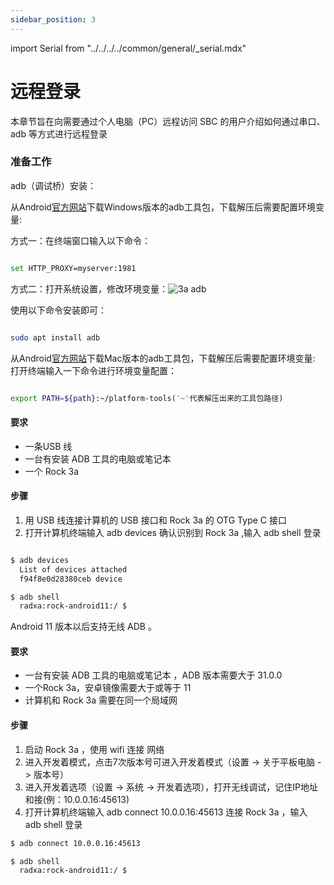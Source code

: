 ```yaml
---
sidebar_position: 3
---
```


import Serial from "../../../../common/general/\_serial.mdx"

# 远程登录

本章节旨在向需要通过个人电脑（PC）远程访问 SBC 的用户介绍如何通过串口、adb 等方式进行远程登录

<Tabs queryString="target">

<TabItem value="serial" label="串口登录">

<Serial platform="rk" model="3a"/>

</TabItem>

<TabItem value="adb" label="adb登录">

### 准备工作

adb（调试桥）安装：

<Tabs queryString="target">

<TabItem value="adb_windows" label="Windows">

从Android[官方网站](https://source.android.com/docs/setup/build/adb)下载Windows版本的adb工具包，下载解压后需要配置环境变量:

方式一：在终端窗口输入以下命令：

```bash

set HTTP_PROXY=myserver:1981

```

方式二：打开系统设置，修改环境变量：![3a adb](/img/nx5/adb_config.webp)

</TabItem>

<TabItem value="adb_linux" label="Linux">

使用以下命令安装即可：

```bash

sudo apt install adb

```

</TabItem>

<TabItem value="adb_mac" label="Mac">

从Android[官方网站](https://source.android.com/docs/setup/build/adb)下载Mac版本的adb工具包，下载解压后需要配置环境变量:
打开终端输入一下命令进行环境变量配置：

```bash

export PATH=${path}:~/platform-tools('~'代表解压出来的工具包路径)

```

</TabItem>

</Tabs>

<Tabs queryString="target">

<TabItem value="wired_adb" label="有线登录">

#### 要求

- 一条USB 线
- 一台有安装 ADB 工具的电脑或笔记本
- 一个 Rock 3a

#### 步骤

1. 用 USB 线连接计算机的 USB 接口和 Rock 3a 的 OTG Type C 接口
2. 打开计算机终端输入 adb devices 确认识别到 Rock 3a ,输入 adb shell 登录

```bash

$ adb devices
  List of devices attached
  f94f8e0d28380ceb device

$ adb shell
  radxa:rock-android11:/ $

```

</TabItem>

<TabItem value="wireless_adb" label="无线登录">

Android 11 版本以后支持无线 ADB 。

#### 要求

- 一台有安装 ADB 工具的电脑或笔记本 ，ADB 版本需要大于 31.0.0
- 一个Rock 3a，安卓镜像需要大于或等于 11
- 计算机和 Rock 3a 需要在同一个局域网

#### 步骤

1. 启动 Rock 3a ，使用 wifi 连接 网络
2. 进入开发着模式，点击7次版本号可进入开发着模式（设置 -> 关于平板电脑 -> 版本号）
3. 进入开发着选项（设置 -> 系统 -> 开发着选项），打开无线调试，记住IP地址和接(例：10.0.0.16:45613)
4. 打开计算机终端输入 adb connect 10.0.0.16:45613 连接 Rock 3a ，输入 adb shell 登录

```bash
$ adb connect 10.0.0.16:45613

$ adb shell
  radxa:rock-android11:/ $
```

</TabItem>

</Tabs>

</TabItem>

</Tabs>
